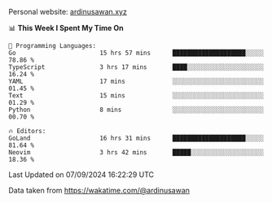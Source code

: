 Personal website: [ardinusawan.xyz](https://ardinusawan.xyz)

<!--START_SECTION:waka-->
📊 **This Week I Spent My Time On** 

```text
💬 Programming Languages: 
Go                       15 hrs 57 mins      ████████████████████░░░░░   78.86 % 
TypeScript               3 hrs 17 mins       ████░░░░░░░░░░░░░░░░░░░░░   16.24 % 
YAML                     17 mins             ░░░░░░░░░░░░░░░░░░░░░░░░░   01.45 % 
Text                     15 mins             ░░░░░░░░░░░░░░░░░░░░░░░░░   01.29 % 
Python                   8 mins              ░░░░░░░░░░░░░░░░░░░░░░░░░   00.70 % 

🔥 Editors: 
GoLand                   16 hrs 31 mins      ████████████████████░░░░░   81.64 % 
Neovim                   3 hrs 42 mins       █████░░░░░░░░░░░░░░░░░░░░   18.36 % 
```


 Last Updated on 07/09/2024 16:22:29 UTC
<!--END_SECTION:waka-->
Data taken from https://wakatime.com/@ardinusawan
